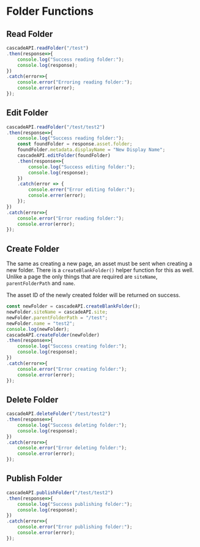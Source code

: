 # Folder Functions

## Read Folder

```javascript
cascadeAPI.readFolder("/test")
.then(response=>{
    console.log("Success reading folder:");
    console.log(response);
})
.catch(error=>{
    console.error("Erroring reading folder:");
    console.error(error);
});
```

## Edit Folder

```javascript
cascadeAPI.readFolder("/test/test2")
.then(response=>{
    console.log("Success reading folder:");
    const foundFolder = response.asset.folder;
    foundFolder.metadata.displayName = "New Display Name";
    cascadeAPI.editFolder(foundFolder)
    .then(response=>{
        console.log("Success editing folder:");
        console.log(response);
    })
    .catch(error => {
        console.errer("Error editing folder:");
        console.errer(error);
    });
})
.catch(error=>{
    console.error("Error reading folder:");
    console.error(error);
});
```

## Create Folder
The same as creating a new page, an asset must be sent when creating a new folder. There is a `createBlankFolder()` helper function for this as well. Unlike a page the only things that are required are `siteName`, `parentFolderPath` and `name`.

The asset ID of the newly created folder will be returned on success.
```javascript
const newFolder = cascadeAPI.createBlankFolder();
newFolder.siteName = cascadeAPI.site;
newFolder.parentFolderPath = "/test";
newFolder.name = "test2";
console.log(newFolder);
cascadeAPI.createFolder(newFolder)
.then(response=>{
    console.log("Success creating folder:");
    console.log(response);
})
.catch(error=>{
    console.error("Error creating folder:");
    console.error(error);
});
```

## Delete Folder

```javascript
cascadeAPI.deleteFolder("/test/test2")
.then(response=>{
    console.log("Success deleting folder:");
    console.log(response);
})
.catch(error=>{
    console.error("Error deleting folder:");
    console.error(error);
});
```

## Publish Folder

```javascript
cascadeAPI.publishFolder("/test/test2")
.then(response=>{
    console.log("Success publishing folder:");
    console.log(response);
})
.catch(error=>{
    console.error("Error publishing folder:");
    console.error(error);
});
```